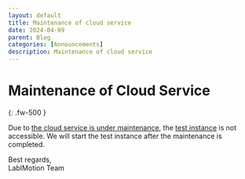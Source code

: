 ```yaml
---
layout: default
title: Maintenance of cloud service
date: 2024-04-09
parent: Blog
categories: [Announcements]
description: Maintenance of cloud service
---
```


# Maintenance of Cloud Service
{: .fw-500 }

Due to [the cloud service is under maintenance](https://www.bw-cloud.org/en/news/2024/16-02-ankuendigung-wartung_en), the [test instance](http://193.196.38.92/) is not accessible. We will start the test instance after the maintenance is completed.

Best regards,<br>
LabIMotion Team
